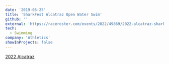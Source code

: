 ```yaml
---
date: '2019-05-25'
title: 'SharkFest Alcatraz Open Water Swim'
github: ''
external: 'https://raceroster.com/events/2022/49869/2022-alcatraz-sharkfest-swim'
tech:
  - Swimming
company: 'Athletics'
showInProjects: false
---
```


[2022 Alcatraz](https://raceroster.com/events/2022/49869/2022-alcatraz-sharkfest-swim)
